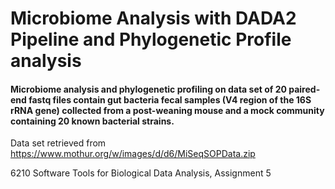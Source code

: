 # Microbiome Analysis with DADA2 Pipeline and Phylogenetic Profile analysis

#### Microbiome analysis and phylogenetic profiling on data set of 20 paired-end fastq files contain gut bacteria fecal samples (V4 region of the 16S rRNA gene) collected from a post-weaning mouse and a mock community containing 20 known bacterial strains. 

Data set retrieved from https://www.mothur.org/w/images/d/d6/MiSeqSOPData.zip

6210 Software Tools for Biological Data Analysis, Assignment 5 
